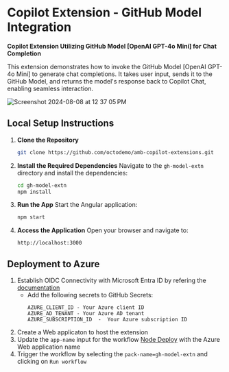 # Copilot Extension - GitHub Model Integration

**Copilot Extension Utilizing GitHub Model [OpenAI GPT-4o Mini] for Chat Completion**

This extension demonstrates how to invoke the GitHub Model [OpenAI GPT-4o Mini] to generate chat completions. It takes user input, sends it to the GitHub Model, and returns the model's response back to Copilot Chat, enabling seamless interaction.

![Screenshot 2024-08-08 at 12 37 05 PM](https://github.com/user-attachments/assets/11d71101-420a-4058-9b38-06a03105a172)


## Local Setup Instructions

1. **Clone the Repository**
   ```bash
   git clone https://github.com/octodemo/amb-copilot-extensions.git
   
   ```

2. **Install the Required Dependencies**
   Navigate to the `gh-model-extn` directory and install the dependencies:
   ```bash
   cd gh-model-extn
   npm install
   ```

3. **Run the App**
   Start the Angular application:
   ```bash
   npm start
   ```

4. **Access the Application**
   Open your browser and navigate to:
   ```
   http://localhost:3000
   ```

## Deployment to Azure
1. Establish OIDC Connectivity with Microsoft Entra ID by refering the [documentation](https://docs.github.com/en/actions/security-for-github-actions/security-hardening-your-deployments/about-security-hardening-with-openid-connect#getting-started-with-oidc)
   - Add the following secrets to GitHub Secrets:
     ```properties
     AZURE_CLIENT_ID - Your Azure client ID
     AZURE_AD_TENANT - Your Azure AD tenant
     AZURE_SUBSCRIPTION_ID  -  Your Azure subscription ID
     ```
2. Create a Web applicaton to host the extension
3. Update the `app-name` input for the workflow [Node Deploy](.github/workflows/node-deploy.yml) with the Azure Web application name
4. Trigger the workflow by selecting the `pack-name=gh-model-extn` and clicking on `Run workflow`
